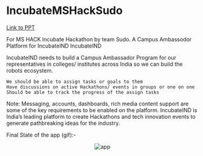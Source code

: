# IncubateMSHackSudo

[Link to PPT](https://github.com/sankalpchauhan-me/IncubateMSHackSudo/blob/master/SudoPPT.pptx)

For MS HACK Incubate Hackathon by team Sudo.
A Campus Ambassodor Platform for IncubateIND
IncubateIND

IncubateIND needs to build a Campus Ambassador Program for our representatives in colleges/ institutes across India so we can build the robots ecosystem.

    We should be able to assign tasks or goals to them
    Have discussions on active Hackathons/ events in groups or one on one
    Should be able to track the progress of the assign tasks

Note: Messaging, accounts, dashboards, rich media content support are some of the key requirements to be enabled on the platform.
IncubateIND is India’s leading platform to create Hackathons and tech innovation events to generate pathbreaking ideas for the industry.


Final State of the app (gif):-

 <p align="center">
    <img src="assets/final.gif" alt="app"/> <br>
    </p>

